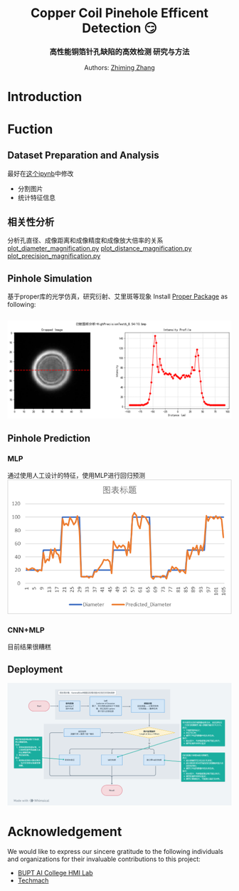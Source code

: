 <!--
 * @Date: 2024-03-06 21:33:42
 * @LastEditors: wind-listener 2775174829@qq.com
 * @LastEditTime: 2024-03-08 16:51:24
 * @FilePath: \PinholeAnalysis\README.md
-->
<div align="center">
<h1>Copper Coil Pinehole Efficent Detection 😏</h1>
<h3> 高性能铜箔针孔缺陷的高效检测 研究与方法 </h3>

Authors: [Zhiming Zhang](https://github.com/wind-listener)
</div>

# Introduction


# Fuction
## Dataset Preparation and Analysis
最好在[这个ipynb](prepareDataset.ipynb)中修改
- 分割图片
- 统计特征信息

## 相关性分析
分析孔直径、成像距离和成像精度和成像放大倍率的关系
[plot_diameter_magnification.py](plot_diameter_magnification.py)
[plot_distance_magnification.py](plot_distance_magnification.py)
[plot_precision_magnification.py](plot_precision_magnification.py)

## Pinhole Simulation
基于proper库的光学仿真，研究衍射、艾里斑等现象
Install [Proper Package](https://sourceforge.net/projects/proper-library/files/) as following:
```

```
![alt text](images/艾里斑样例.png)


## Pinhole Prediction
### MLP
通过使用人工设计的特征，使用MLP进行回归预测
![alt text](images/MLP结果.png)
### CNN+MLP
目前结果很糟糕


## Deployment
![alt text](images/针孔检测算法.png)

# Acknowledgement
We would like to express our sincere gratitude to the following individuals and organizations for their invaluable contributions to this project:

- [BUPT AI College HMI Lab](https://ai.bupt.edu.cn/xygk/zzjg/syzx.htm) 
- [Techmach](https://techmach.com.cn/)